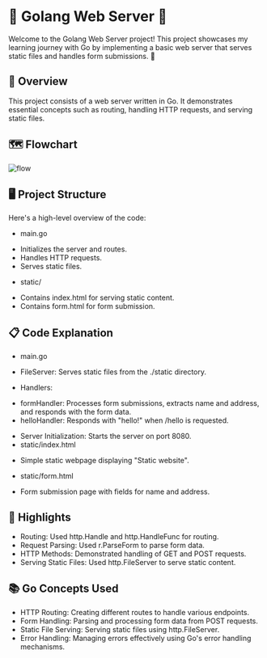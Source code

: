 # 🌟 Golang Web Server 🌟
Welcome to the Golang Web Server project! This project showcases my learning journey with Go by implementing a basic web server that serves static files and handles form submissions. 🚀

## 📜 Overview
This project consists of a web server written in Go. It demonstrates essential concepts such as routing, handling HTTP requests, and serving static files.

## 🗺️ Flowchart
![flow](https://github.com/VastavNissan/golang-web-server/assets/88283180/ffcfb3b2-c36d-453e-9a76-e21e9551c186)

## 🖥️ Project Structure
Here's a high-level overview of the code:

* main.go
- Initializes the server and routes.
- Handles HTTP requests.
- Serves static files.
* static/
- Contains index.html for serving static content.
- Contains form.html for form submission.

## 📋 Code Explanation
* main.go
- FileServer: Serves static files from the ./static directory.
* Handlers:
- formHandler: Processes form submissions, extracts name and address, and responds with the form data.
- helloHandler: Responds with "hello!" when /hello is requested.
* Server Initialization: Starts the server on port 8080.
* static/index.html
- Simple static webpage displaying "Static website".
* static/form.html
- Form submission page with fields for name and address.

## 🌟 Highlights
* Routing: Used http.Handle and http.HandleFunc for routing.
* Request Parsing: Used r.ParseForm to parse form data.
* HTTP Methods: Demonstrated handling of GET and POST requests.
* Serving Static Files: Used http.FileServer to serve static content.

## 📚 Go Concepts Used
* HTTP Routing: Creating different routes to handle various endpoints.
* Form Handling: Parsing and processing form data from POST requests.
* Static File Serving: Serving static files using http.FileServer.
* Error Handling: Managing errors effectively using Go's error handling mechanisms.
